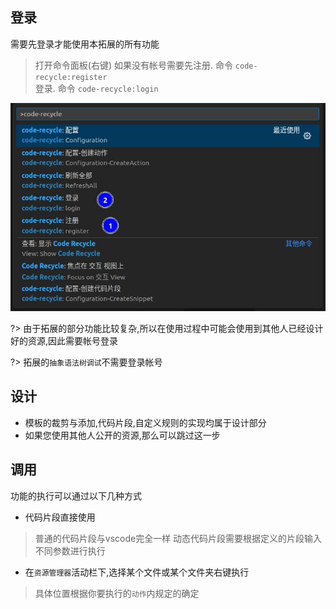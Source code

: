 ## 登录
需要先登录才能使用本拓展的所有功能
  > 打开命令面板(右键)
  > 如果没有帐号需要先注册. 命令 `code-recycle:register`  
  > 登录. 命令 `code-recycle:login`

![命令](./image/命令.jpg)

?> 由于拓展的部分功能比较复杂,所以在使用过程中可能会使用到其他人已经设计好的资源,因此需要帐号登录

?> 拓展的`抽象语法树调试`不需要登录帐号
## 设计
- 模板的裁剪与添加,代码片段,自定义规则的实现均属于设计部分
- 如果您使用其他人公开的资源,那么可以跳过这一步

## 调用
功能的执行可以通过以下几种方式
- 代码片段直接使用
> 普通的代码片段与vscode完全一样
> 动态代码片段需要根据定义的片段输入不同参数进行执行
- 在`资源管理器`活动栏下,选择某个文件或某个文件夹右键执行
> 具体位置根据你要执行的`动作`内规定的确定

